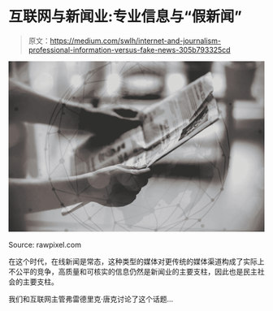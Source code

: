 # 互联网与新闻业:专业信息与“假新闻”

> 原文：<https://medium.com/swlh/internet-and-journalism-professional-information-versus-fake-news-305b793325cd>

![](img/8d4bca72315cdcd41acaa38735aadc6a.png)

Source: rawpixel.com

在这个时代，在线新闻是常态，这种类型的媒体对更传统的媒体渠道构成了实际上不公平的竞争，高质量和可核实的信息仍然是新闻业的主要支柱，因此也是民主社会的主要支柱。

我们和互联网主管弗雷德里克·唐克讨论了这个话题…